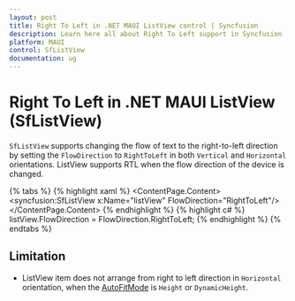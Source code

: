 ```yaml
---
layout: post
title: Right To Left in .NET MAUI ListView control | Syncfusion
description: Learn here all about Right To Left support in Syncfusion .NET MAUI ListView (SfListView) control and more.
platform: MAUI
control: SfListView
documentation: ug
---
```


# Right To Left in .NET MAUI ListView (SfListView)

`SfListView` supports changing the flow of text to the right-to-left direction by setting the `FlowDirection` to `RightToLeft` in both `Vertical` and `Horizontal` orientations. ListView supports RTL when the flow direction of the device is changed.

{% tabs %}
{% highlight xaml %}
<ContentPage  xmlns:x="http://schemas.microsoft.com/winfx/2009/xaml"
              xmlns:syncfusion="clr-namespace:Syncfusion.Maui.ListView;assembly=Syncfusion.Maui.ListView">
    <ContentPage.Content>
       <syncfusion:SfListView x:Name="listView" FlowDirection="RightToLeft"/>
    </ContentPage.Content>
</ContentPage>
{% endhighlight %}
{% highlight c# %}
listView.FlowDirection = FlowDirection.RightToLeft;
{% endhighlight %}
{% endtabs %}

## Limitation

* ListView item does not arrange from right to left direction in `Horizontal` orientation, when the [AutoFitMode](https://help.syncfusion.com/cr/maui/Syncfusion.Maui.ListView.SfListView.html#Syncfusion_Maui_ListView_SfListView_AutoFitMode) is `Height` or `DynamicHeight`.

